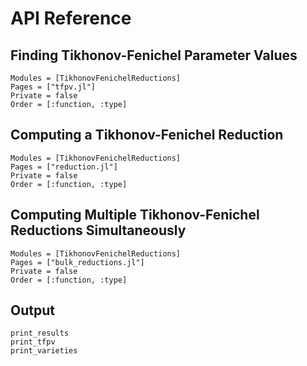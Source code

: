 # API Reference

## Finding Tikhonov-Fenichel Parameter Values
```@autodocs
Modules = [TikhonovFenichelReductions]
Pages = ["tfpv.jl"]
Private = false
Order = [:function, :type]
```

## Computing a Tikhonov-Fenichel Reduction
```@autodocs
Modules = [TikhonovFenichelReductions]
Pages = ["reduction.jl"]
Private = false
Order = [:function, :type]
```

## Computing Multiple Tikhonov-Fenichel Reductions Simultaneously
```@autodocs
Modules = [TikhonovFenichelReductions]
Pages = ["bulk_reductions.jl"]
Private = false
Order = [:function, :type]
```

## Output
```@docs
print_results
print_tfpv
print_varieties
```

